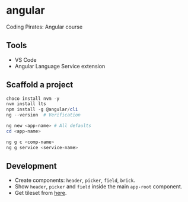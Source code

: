 # angular

Coding Pirates: Angular course


## Tools

- VS Code
- Angular Language Service extension


## Scaffold a project

```powershell
choco install nvm -y
nvm install lts
npm install -g @angular/cli
ng --version  # Verification

ng new <app-name> # All defaults
cd <app-name>

ng g c <comp-name>
ng g service <service-name>
```


## Development

- Create components: `header`, `picker`, `field`, `brick`.
- Show `header`, `picker` and `field` inside the main `app-root` component.
- Get tileset from [here](https://emanuelledev.itch.io/farm-rpg?download).
